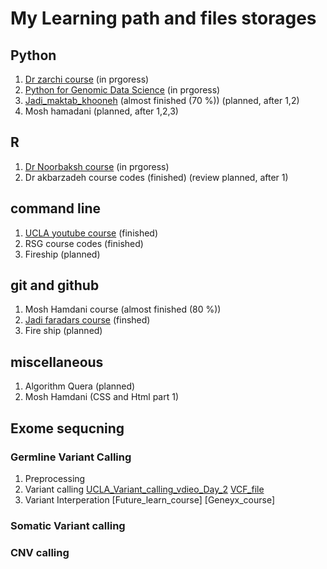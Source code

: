# My Learning path and files storages
## Python
1. [Dr zarchi course](https://www.learn-python.ir/) (in prgoress)
2. [Python for Genomic Data Science](https://www.coursera.org/learn/python-genomics?specialization=genomic-data-science) (in prgoress)
3. [Jadi_maktab_khooneh](https://maktabkhooneh.org/course/%D8%A2%D9%85%D9%88%D8%B2%D8%B4-%D8%A8%D8%B1%D9%86%D8%A7%D9%85%D9%87-%D9%86%D9%88%DB%8C%D8%B3%DB%8C-%D8%A8%D8%A7-%D9%BE%D8%A7%DB%8C%D8%AA%D9%88%D9%86-%D9%85%D9%82%D8%AF%D9%85%D8%A7%D8%AA%DB%8C-mk346/) (almost finished (70 %)) (planned, after 1,2)
4. Mosh hamadani (planned, after 1,2,3)
## R
1. [Dr Noorbaksh course](https://www.aparat.com/v/e914624?playlist=970317) (in prgoress)
2. Dr akbarzadeh course codes (finished) (review planned, after 1)
## command line
1. [UCLA youtube course]() (finished)
2. RSG course codes (finished)
3. Fireship (planned)
## git and github 
1. Mosh Hamdani course (almost finished (80 %))
2. [Jadi faradars course](https://faradars.org/courses/fvgit9609-git-github-gitlab) (finshed)
3. Fire ship (planned)
## miscellaneous
1. Algorithm Quera (planned)
2. Mosh Hamdani (CSS and Html part 1)
## Exome sequcning
### Germline Variant Calling
1. Preprocessing 
2. Variant calling [UCLA_Variant_calling_vdieo_Day_2](https://qcb.ucla.edu/collaboratory/workshops/w8-variant-discovery-with-gatk/)
    [VCF_file](https://www.ebi.ac.uk/training/online/courses/human-genetic-variation-introduction/variant-identification-and-analysis/understanding-vcf-format/)
3. Variant Interperation 
[Future_learn_course]
[Geneyx_course]

### Somatic Variant calling

### CNV calling
##
